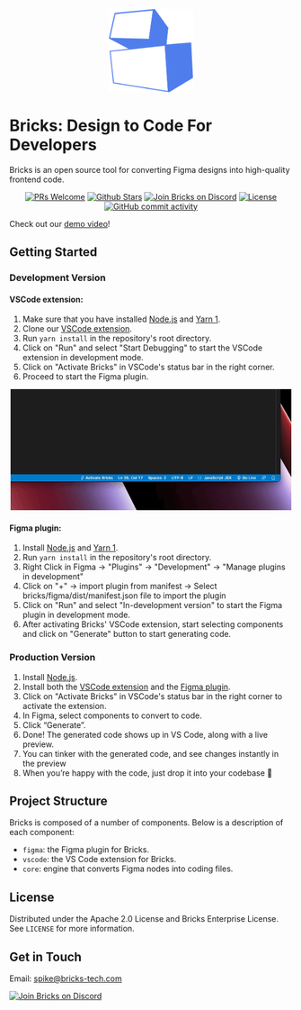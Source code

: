 <p align="center">
<img src="./assets/bricks-logo.png" width="150" />
</p>

# **Bricks: Design to Code For Developers**

Bricks is an open source tool for converting Figma designs into high-quality frontend code.

<p align="center">
   <a href='http://makeapullrequest.com'><img alt='PRs Welcome' src='https://img.shields.io/badge/PRs-welcome-43AF11.svg?style=shields'/></a>
   <a href="https://github.com/bricks-cloud/bricks/stargazers"><img src="https://img.shields.io/github/stars/bricks-cloud/bricks?color=e4b442" alt="Github Stars"></a>
   <a href="https://discord.gg/NM6aeBeqCD"><img src="https://img.shields.io/badge/discord-bricks-blue?logo=discord&labelColor=2EB67D" alt="Join Bricks on Discord"></a>
   <a href="https://github.com/bricks-cloud/bricks/blob/main/LICENSE"><img src="https://img.shields.io/badge/license-Apache-red" alt="License"></a>
   <a href="https://github.com/bricks-cloud/bricks/commits/main"><img alt="GitHub commit activity" src="https://img.shields.io/github/commit-activity/m/bricks-cloud/bricks?color=8b55e3"/></a>
</p>


Check out our [demo video](https://www.loom.com/share/1e7bf5792f6949cb83f2e181762fb2af)!

## Getting Started
### Development Version

#### **VSCode extension**:
1. Make sure that you have installed [Node.js](https://nodejs.org/en/) and [Yarn 1](https://classic.yarnpkg.com/en/docs/install). 
2. Clone our [VSCode extension](https://github.com/bricks-cloud/d2c-vscode). 
3. Run `yarn install` in the repository's root directory. 
4. Click on "Run" and select "Start Debugging" to start the VSCode extension in development mode.
5. Click on "Activate Bricks" in VSCode's status bar in the right corner.
6. Proceed to start the Figma plugin.

<p align="center">
<img src="./assets/vscode-extension-activation.gif" width="500" />
</p>

#### **Figma plugin**:
1. Install [Node.js](https://nodejs.org/en/) and [Yarn 1](https://classic.yarnpkg.com/en/docs/install). 
2. Run `yarn install` in the repository's root directory. 
3. Right Click in Figma -> "Plugins" -> "Development" -> "Manage plugins in development"
4. Click on "+" -> import plugin from manifest -> Select bricks/figma/dist/manifest.json file to import the plugin
5. Click on "Run" and select "In-development version" to start the Figma plugin in development mode.
6. After activating Bricks' VSCode extension, start selecting components and click on "Generate" button to start generating code.

### Production Version
1. Install [Node.js](https://nodejs.org/en/). 
2. Install both the [VSCode extension](https://marketplace.visualstudio.com/items?itemName=Bricks.d2c-vscode) and the [Figma plugin](https://www.figma.com/community/plugin/1178847414663679049/Bricks---Copilot-for-UI-Engineering).
3. Click on "Activate Bricks" in VSCode's status bar in the right corner to activate the extension.
4. In Figma, select components to convert to code.
5. Click “Generate”.
6. Done! The generated code shows up in VS Code, along with a live preview.
7. You can tinker with the generated code, and see changes instantly in the preview
8. When you’re happy with the code, just drop it into your codebase 👏

## Project Structure
Bricks is composed of a number of components. Below is a description of each component:

- `figma`: the Figma plugin for Bricks.
- `vscode`: the VS Code extension for Bricks.
- `core`: engine that converts Figma nodes into coding files.

## License
Distributed under the Apache 2.0 License and Bricks Enterprise License. See `LICENSE` for more information.

## Get in Touch
Email: spike@bricks-tech.com

<a href="https://discord.gg/NM6aeBeqCD"><img src="https://img.shields.io/badge/discord-bricks-blue?logo=discord&labelColor=2EB67D" alt="Join Bricks on Discord"></a>
